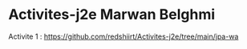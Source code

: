 # Activites-j2e Marwan Belghmi

Activite 1 : https://github.com/redshiirt/Activites-j2e/tree/main/jpa-wa
